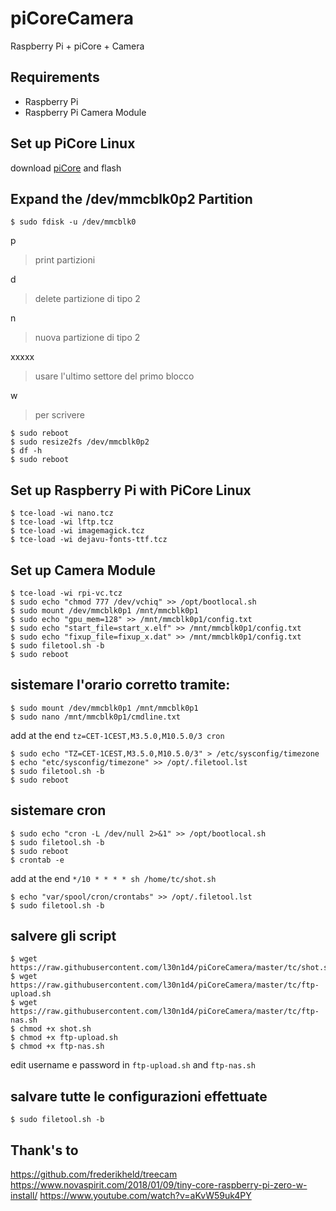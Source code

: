 # piCoreCamera
Raspberry Pi + piCore + Camera

## Requirements
- Raspberry Pi
- Raspberry Pi Camera Module

## Set up PiCore Linux
download [piCore](http://distro.ibiblio.org/tinycorelinux/9.x/armv6/releases/RPi/piCore-9.0.3.zip) and flash

## Expand the /dev/mmcblk0p2 Partition
    $ sudo fdisk -u /dev/mmcblk0
p
> print partizioni

d
> delete partizione di tipo 2

n
> nuova partizione di tipo 2

xxxxx
> usare l'ultimo settore del primo blocco

w
> per scrivere

    $ sudo reboot
    $ sudo resize2fs /dev/mmcblk0p2
    $ df -h
    $ sudo reboot

## Set up Raspberry Pi with PiCore Linux
    $ tce-load -wi nano.tcz
    $ tce-load -wi lftp.tcz
    $ tce-load -wi imagemagick.tcz
    $ tce-load -wi dejavu-fonts-ttf.tcz

## Set up Camera Module
    $ tce-load -wi rpi-vc.tcz
    $ sudo echo "chmod 777 /dev/vchiq" >> /opt/bootlocal.sh
    $ sudo mount /dev/mmcblk0p1 /mnt/mmcblk0p1
    $ sudo echo "gpu_mem=128" >> /mnt/mmcblk0p1/config.txt
    $ sudo echo "start_file=start_x.elf" >> /mnt/mmcblk0p1/config.txt
    $ sudo echo "fixup_file=fixup_x.dat" >> /mnt/mmcblk0p1/config.txt
    $ sudo filetool.sh -b
    $ sudo reboot

## sistemare l'orario corretto tramite:
    $ sudo mount /dev/mmcblk0p1 /mnt/mmcblk0p1
    $ sudo nano /mnt/mmcblk0p1/cmdline.txt
add at the end `tz=CET-1CEST,M3.5.0,M10.5.0/3 cron`

    $ sudo echo "TZ=CET-1CEST,M3.5.0,M10.5.0/3" > /etc/sysconfig/timezone
    $ echo "etc/sysconfig/timezone" >> /opt/.filetool.lst
    $ sudo filetool.sh -b
    $ sudo reboot

## sistemare cron
    $ sudo echo "cron -L /dev/null 2>&1" >> /opt/bootlocal.sh
    $ sudo filetool.sh -b
    $ sudo reboot
    $ crontab -e
add at the end `*/10 * * * * sh /home/tc/shot.sh`

    $ echo "var/spool/cron/crontabs" >> /opt/.filetool.lst
    $ sudo filetool.sh -b

## salvere gli script
    $ wget https://raw.githubusercontent.com/l30n1d4/piCoreCamera/master/tc/shot.sh
    $ wget https://raw.githubusercontent.com/l30n1d4/piCoreCamera/master/tc/ftp-upload.sh
    $ wget https://raw.githubusercontent.com/l30n1d4/piCoreCamera/master/tc/ftp-nas.sh
    $ chmod +x shot.sh
    $ chmod +x ftp-upload.sh
    $ chmod +x ftp-nas.sh
edit username e password in `ftp-upload.sh` and `ftp-nas.sh`

## salvare tutte le configurazioni effettuate
    $ sudo filetool.sh -b

## Thank's to
https://github.com/frederikheld/treecam
https://www.novaspirit.com/2018/01/09/tiny-core-raspberry-pi-zero-w-install/
https://www.youtube.com/watch?v=aKvW59uk4PY
